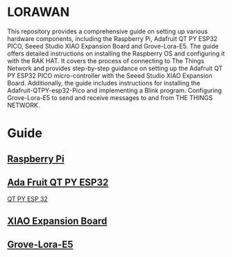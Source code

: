 # LORAWAN

This repository provides a comprehensive guide on setting up various hardware components, including the Raspberry Pi, Adafruit QT PY ESP32 PICO, Seeed Studio XIAO Expansion Board and Grove-Lora-E5. The guide offers detailed instructions on installing the Raspberry OS and configuring it with the RAK HAT. It covers the process of connecting to The Things Network and provides step-by-step guidance on setting up the Adafruit QT PY ESP32 PICO micro-controller with the Seeed Studio XIAO Expansion Board. Additionally, the guide includes instructions for installing the Adafruit-QTPY-esp32-Pico and implementing a Blink program. Configuring Grove-Lora-E5 to send and receive messages to and from THE THINGS NETWORK.

# Guide
## [Raspberry Pi](https://github.com/nikhilramini/Adafruit-QTPY-esp32-Pico/blob/main/Raspberry%20Pi)
## [Ada Fruit QT PY ESP32](https://github.com/nikhilramini/Adafruit-QTPY-esp32-Pico/blob/main/Ada%20Fruit%20QT%20PY%20ESP32)
[QT PY ESP 32](https://github.com/nikhilramini/Adafruit-QTPY-esp32-Pico/assets/81555066/11ed5d85-2b80-4516-8d8d-460d063f736d)
## [XIAO Expansion Board](https://github.com/nikhilramini/Adafruit-QTPY-esp32-Pico/blob/main/XIAO%20Expansion%20Board%20Display)
## [Grove-Lora-E5](https://github.com/nikhilramini/Adafruit-QTPY-esp32-Pico/blob/main/Grove-Lora-E5)
